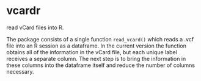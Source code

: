 # vcardr
read vCard files into R.

The package consists of a single function `read_vcard()` which reads a .vcf file into an R session as a dataframe. In the current version the function obtains all of the information in the vCard file, but each unique label receives a separate column. The next step is to bring the information in these columns into the dataframe itself and reduce the number of columns necessary.  

